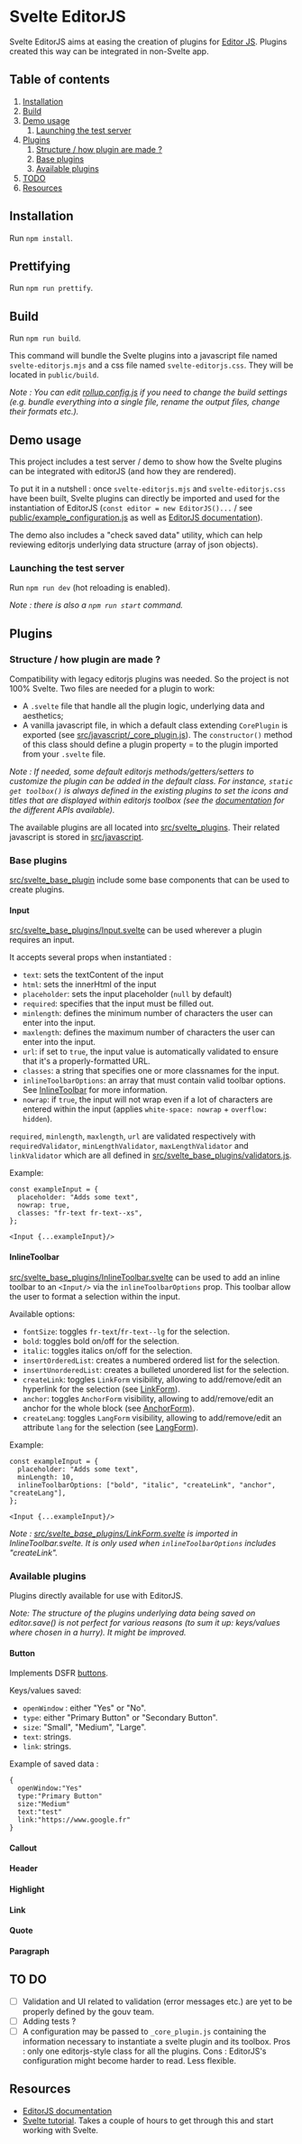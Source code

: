 # Svelte EditorJS

Svelte EditorJS aims at easing the creation of plugins for [Editor JS](https://editorjs.io/). Plugins created this way
can be integrated in non-Svelte app.

## Table of contents

1. [Installation](#installation)
2. [Build](#build)
3. [Demo usage](#demo-usage)
   1. [Launching the test server](#launching-the-test-server)
4. [Plugins](#plugins)
   1. [Structure / how plugin are made ?](#structure--how-plugin-are-made-)
   2. [Base plugins](#base-plugins)
   3. [Available plugins](#available-plugins)
5. [TODO](#todo)
6. [Resources](#resources)

## Installation

Run `npm install`.

## Prettifying

Run `npm run prettify`.

## Build

Run `npm run build`.

This command will bundle the Svelte plugins into a javascript file named `svelte-editorjs.mjs` and a css file named `svelte-editorjs.css`. They will be located in `public/build`.

_Note : You can edit [rollup.config.js](rollup.config.js) if you need to change the build settings (e.g. bundle everything into a single file, rename the output files, change their formats etc.)._

## Demo usage

This project includes a test server / demo to show how the Svelte plugins can be integrated with editorJS (and how they are rendered).

To put it in a nutshell : once `svelte-editorjs.mjs` and `svelte-editorjs.css` have been built, Svelte plugins can directly be imported and used for the instantiation of EditorJS (`const editor = new EditorJS()...` / see [public/example_configuration.js](public/example_configuration.js)
as well as [EditorJS documentation](https://editorjs.io/base-concepts)).

The demo also includes a "check saved data" utility, which can help reviewing editorjs underlying data structure (array of json objects).

### Launching the test server

Run `npm run dev` (hot reloading is enabled).

_Note : there is also a `npm run start` command._

## Plugins

### Structure / how plugin are made ?

Compatibility with legacy editorjs plugins was needed. So the project is not 100% Svelte. Two files are needed for a plugin to work:

- A `.svelte` file that handle all the plugin logic, underlying data and aesthetics;
- A vanilla javascript file, in which a default class extending `CorePlugin` is exported (see [src/javascript/\_core_plugin.js](/src/javascript/_core_plugin.js)). The `constructor()` method of this class should define a plugin property = to the plugin imported from your `.svelte` file.

_Note : If needed, some default editorjs methods/getters/setters to customize the plugin can be added in the default class. For instance, `static get toolbox()` is always defined in the existing plugins to set the icons and titles that are displayed within editorjs toolbox (see the [documentation](https://editorjs.io/api) for the different APIs available)._

The available plugins are all located into [src/svelte_plugins](src/svelte_plugins). Their related javascript is stored in [src/javascript](src/javascript).

### Base plugins

[src/svelte_base_plugin](src/svelte_base_plugins) include some base components that can be used to create plugins.

#### Input

[src/svelte_base_plugins/Input.svelte](src/svelte_base_plugins/Input.svelte) can be used wherever a plugin requires an input.

It accepts several props when instantiated :

- `text`: sets the textContent of the input
- `html`: sets the innerHtml of the input
- `placeholder`: sets the input placeholder (`null` by default)
- `required`: specifies that the input must be filled out.
- `minlength`: defines the minimum number of characters the user can enter into the input.
- `maxlength`: defines the maximum number of characters the user can enter into the input.
- `url`: if set to `true`, the input value is automatically validated to ensure that it's a properly-formatted URL.
- `classes`: a string that specifies one or more classnames for the input.
- `inlineToolbarOptions`: an array that must contain valid toolbar options. See [InlineToolbar](#inlinetoolbar) for more information.
- `nowrap`: if `true`, the input will not wrap even if a lot of characters are entered within the input (applies `white-space: nowrap` + `overflow: hidden`).

`required`, `minlength`, `maxlength`, `url` are validated respectively with `requiredValidator`, `minLengthValidator`, `maxLengthValidator` and `linkValidator` which are all defined in [src/svelte_base_plugins/validators.js](src/svelte_base_plugins/validators.js).

Example:

```
const exampleInput = {
  placeholder: "Adds some text",
  nowrap: true,
  classes: "fr-text fr-text--xs",
};

<Input {...exampleInput}/>
```

#### InlineToolbar

[src/svelte_base_plugins/InlineToolbar.svelte](src/svelte_base_plugins/InlineToolbar.svelte) can be used to add an inline toolbar to an `<Input/>` via the `inlineToolbarOptions` prop. This toolbar allow the user to format a selection within the input.

Available options:

- `fontSize`: toggles `fr-text`/`fr-text--lg` for the selection.
- `bold`: toggles bold on/off for the selection.
- `italic`: toggles italics on/off for the selection.
- `insertOrderedList`: creates a numbered ordered list for the selection.
- `insertUnorderedList`: creates a bulleted unordered list for the selection.
- `createLink`: toggles `LinkForm` visibility, allowing to add/remove/edit an hyperlink for the selection (see [LinkForm](#linkform)).
- `anchor`: toggles `AnchorForm` visibility, allowing to add/remove/edit an anchor for the whole block (see [AnchorForm](#anchorform)).
- `createLang`: toggles `LangForm` visibility, allowing to add/remove/edit an attribute `lang` for the selection (see [LangForm](#langform)).

Example:

```
const exampleInput = {
  placeholder: "Adds some text",
  minLength: 10,
  inlineToolbarOptions: ["bold", "italic", "createLink", "anchor", "createLang"],
};

<Input {...exampleInput}/>
```

_Note : [src/svelte_base_plugins/LinkForm.svelte](src/svelte_base_plugins/LinkForm.svelte) is imported in InlineToolbar.svelte. It is only used when `inlineToolbarOptions` includes "createLink"._

### Available plugins

Plugins directly available for use with EditorJS.

_Note: The structure of the plugins underlying data being saved on editor.save() is not perfect for various reasons (to sum it up: keys/values where chosen in a hurry). It might be improved._

#### Button

Implements DSFR [buttons](https://gouvfr.atlassian.net/wiki/spaces/DB/pages/217284660/Boutons+-+Buttons).

Keys/values saved:

- `openWindow` : either "Yes" or "No".
- `type`: either "Primary Button" or "Secondary Button".
- `size`: "Small", "Medium", "Large".
- `text`: strings.
- `link`: strings.

Example of saved data :

```
{
  openWindow:"Yes"
  type:"Primary Button"
  size:"Medium"
  text:"test"
  link:"https://www.google.fr"
}
```

#### Callout

#### Header

#### Highlight

#### Link

#### Quote

#### Paragraph

## TO DO

- [ ] Validation and UI related to validation (error messages etc.) are yet to be properly defined by the gouv team.
- [ ] Adding tests ?
- [ ] A configuration may be passed to `_core_plugin.js` containing the information necessary to instantiate a svelte
      plugin and its toolbox. Pros : only one editorjs-style class for all the plugins. Cons : EditorJS's configuration might
      become harder to read. Less flexible.

## Resources

- [EditorJS documentation](https://editorjs.io/base-concepts)
- [Svelte tutorial](https://svelte.dev/tutorial/basics). Takes a couple of hours to get through this and start working with Svelte.

